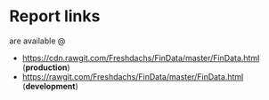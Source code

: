 # Report links
are available @
- https://cdn.rawgit.com/Freshdachs/FinData/master/FinData.html (**production**)
- https://rawgit.com/Freshdachs/FinData/master/FinData.html (**development**)
